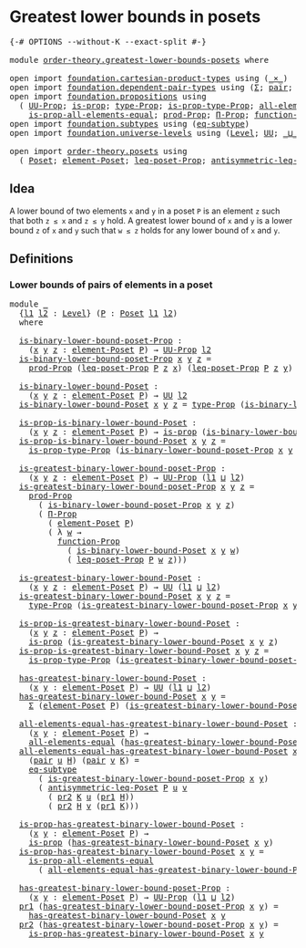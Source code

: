 # Greatest lower bounds in posets

<pre class="Agda"><a id="44" class="Symbol">{-#</a> <a id="48" class="Keyword">OPTIONS</a> <a id="56" class="Pragma">--without-K</a> <a id="68" class="Pragma">--exact-split</a> <a id="82" class="Symbol">#-}</a>

<a id="87" class="Keyword">module</a> <a id="94" href="order-theory.greatest-lower-bounds-posets.html" class="Module">order-theory.greatest-lower-bounds-posets</a> <a id="136" class="Keyword">where</a>

<a id="143" class="Keyword">open</a> <a id="148" class="Keyword">import</a> <a id="155" href="foundation.cartesian-product-types.html" class="Module">foundation.cartesian-product-types</a> <a id="190" class="Keyword">using</a> <a id="196" class="Symbol">(</a><a id="197" href="foundation-core.cartesian-product-types.html#577" class="Function Operator">_×_</a><a id="200" class="Symbol">)</a>
<a id="202" class="Keyword">open</a> <a id="207" class="Keyword">import</a> <a id="214" href="foundation.dependent-pair-types.html" class="Module">foundation.dependent-pair-types</a> <a id="246" class="Keyword">using</a> <a id="252" class="Symbol">(</a><a id="253" href="foundation-core.dependent-pair-types.html#502" class="Record">Σ</a><a id="254" class="Symbol">;</a> <a id="256" href="foundation-core.dependent-pair-types.html#575" class="InductiveConstructor">pair</a><a id="260" class="Symbol">;</a> <a id="262" href="foundation-core.dependent-pair-types.html#592" class="Field">pr1</a><a id="265" class="Symbol">;</a> <a id="267" href="foundation-core.dependent-pair-types.html#604" class="Field">pr2</a><a id="270" class="Symbol">)</a>
<a id="272" class="Keyword">open</a> <a id="277" class="Keyword">import</a> <a id="284" href="foundation.propositions.html" class="Module">foundation.propositions</a> <a id="308" class="Keyword">using</a>
  <a id="316" class="Symbol">(</a> <a id="318" href="foundation-core.propositions.html#1380" class="Function">UU-Prop</a><a id="325" class="Symbol">;</a> <a id="327" href="foundation-core.propositions.html#1295" class="Function">is-prop</a><a id="334" class="Symbol">;</a> <a id="336" href="foundation-core.propositions.html#1482" class="Function">type-Prop</a><a id="345" class="Symbol">;</a> <a id="347" href="foundation-core.propositions.html#1549" class="Function">is-prop-type-Prop</a><a id="364" class="Symbol">;</a> <a id="366" href="foundation-core.propositions.html#2193" class="Function">all-elements-equal</a><a id="384" class="Symbol">;</a>
    <a id="390" href="foundation-core.propositions.html#2393" class="Function">is-prop-all-elements-equal</a><a id="416" class="Symbol">;</a> <a id="418" href="foundation-core.propositions.html#5863" class="Function">prod-Prop</a><a id="427" class="Symbol">;</a> <a id="429" href="foundation-core.propositions.html#6683" class="Function">Π-Prop</a><a id="435" class="Symbol">;</a> <a id="437" href="foundation-core.propositions.html#8283" class="Function">function-Prop</a><a id="450" class="Symbol">)</a>
<a id="452" class="Keyword">open</a> <a id="457" class="Keyword">import</a> <a id="464" href="foundation.subtypes.html" class="Module">foundation.subtypes</a> <a id="484" class="Keyword">using</a> <a id="490" class="Symbol">(</a><a id="491" href="foundation-core.subtypes.html#3381" class="Function">eq-subtype</a><a id="501" class="Symbol">)</a>
<a id="503" class="Keyword">open</a> <a id="508" class="Keyword">import</a> <a id="515" href="foundation.universe-levels.html" class="Module">foundation.universe-levels</a> <a id="542" class="Keyword">using</a> <a id="548" class="Symbol">(</a><a id="549" href="Agda.Primitive.html#597" class="Postulate">Level</a><a id="554" class="Symbol">;</a> <a id="556" href="foundation-core.universe-levels.html#222" class="Primitive">UU</a><a id="558" class="Symbol">;</a> <a id="560" href="Agda.Primitive.html#810" class="Primitive Operator">_⊔_</a><a id="563" class="Symbol">)</a>

<a id="566" class="Keyword">open</a> <a id="571" class="Keyword">import</a> <a id="578" href="order-theory.posets.html" class="Module">order-theory.posets</a> <a id="598" class="Keyword">using</a>
  <a id="606" class="Symbol">(</a> <a id="608" href="order-theory.posets.html#731" class="Function">Poset</a><a id="613" class="Symbol">;</a> <a id="615" href="order-theory.posets.html#1145" class="Function">element-Poset</a><a id="628" class="Symbol">;</a> <a id="630" href="order-theory.posets.html#1194" class="Function">leq-poset-Prop</a><a id="644" class="Symbol">;</a> <a id="646" href="order-theory.posets.html#1983" class="Function">antisymmetric-leq-Poset</a><a id="669" class="Symbol">)</a>
</pre>
## Idea

A lower bound of two elements `x` and `y` in a poset `P` is an element `z` such that both `z ≤ x` and `z ≤ y` hold. A greatest lower bound of `x` and `y` is a lower bound `z` of `x` and `y` such that `w ≤ z` holds for any lower bound of `x` and `y`.

## Definitions

### Lower bounds of pairs of elements in a poset

<pre class="Agda"><a id="1010" class="Keyword">module</a> <a id="1017" href="order-theory.greatest-lower-bounds-posets.html#1017" class="Module">_</a>
  <a id="1021" class="Symbol">{</a><a id="1022" href="order-theory.greatest-lower-bounds-posets.html#1022" class="Bound">l1</a> <a id="1025" href="order-theory.greatest-lower-bounds-posets.html#1025" class="Bound">l2</a> <a id="1028" class="Symbol">:</a> <a id="1030" href="Agda.Primitive.html#597" class="Postulate">Level</a><a id="1035" class="Symbol">}</a> <a id="1037" class="Symbol">(</a><a id="1038" href="order-theory.greatest-lower-bounds-posets.html#1038" class="Bound">P</a> <a id="1040" class="Symbol">:</a> <a id="1042" href="order-theory.posets.html#731" class="Function">Poset</a> <a id="1048" href="order-theory.greatest-lower-bounds-posets.html#1022" class="Bound">l1</a> <a id="1051" href="order-theory.greatest-lower-bounds-posets.html#1025" class="Bound">l2</a><a id="1053" class="Symbol">)</a>
  <a id="1057" class="Keyword">where</a>

  <a id="1066" href="order-theory.greatest-lower-bounds-posets.html#1066" class="Function">is-binary-lower-bound-poset-Prop</a> <a id="1099" class="Symbol">:</a>
    <a id="1105" class="Symbol">(</a><a id="1106" href="order-theory.greatest-lower-bounds-posets.html#1106" class="Bound">x</a> <a id="1108" href="order-theory.greatest-lower-bounds-posets.html#1108" class="Bound">y</a> <a id="1110" href="order-theory.greatest-lower-bounds-posets.html#1110" class="Bound">z</a> <a id="1112" class="Symbol">:</a> <a id="1114" href="order-theory.posets.html#1145" class="Function">element-Poset</a> <a id="1128" href="order-theory.greatest-lower-bounds-posets.html#1038" class="Bound">P</a><a id="1129" class="Symbol">)</a> <a id="1131" class="Symbol">→</a> <a id="1133" href="foundation-core.propositions.html#1380" class="Function">UU-Prop</a> <a id="1141" href="order-theory.greatest-lower-bounds-posets.html#1025" class="Bound">l2</a>
  <a id="1146" href="order-theory.greatest-lower-bounds-posets.html#1066" class="Function">is-binary-lower-bound-poset-Prop</a> <a id="1179" href="order-theory.greatest-lower-bounds-posets.html#1179" class="Bound">x</a> <a id="1181" href="order-theory.greatest-lower-bounds-posets.html#1181" class="Bound">y</a> <a id="1183" href="order-theory.greatest-lower-bounds-posets.html#1183" class="Bound">z</a> <a id="1185" class="Symbol">=</a>
    <a id="1191" href="foundation-core.propositions.html#5863" class="Function">prod-Prop</a> <a id="1201" class="Symbol">(</a><a id="1202" href="order-theory.posets.html#1194" class="Function">leq-poset-Prop</a> <a id="1217" href="order-theory.greatest-lower-bounds-posets.html#1038" class="Bound">P</a> <a id="1219" href="order-theory.greatest-lower-bounds-posets.html#1183" class="Bound">z</a> <a id="1221" href="order-theory.greatest-lower-bounds-posets.html#1179" class="Bound">x</a><a id="1222" class="Symbol">)</a> <a id="1224" class="Symbol">(</a><a id="1225" href="order-theory.posets.html#1194" class="Function">leq-poset-Prop</a> <a id="1240" href="order-theory.greatest-lower-bounds-posets.html#1038" class="Bound">P</a> <a id="1242" href="order-theory.greatest-lower-bounds-posets.html#1183" class="Bound">z</a> <a id="1244" href="order-theory.greatest-lower-bounds-posets.html#1181" class="Bound">y</a><a id="1245" class="Symbol">)</a>

  <a id="1250" href="order-theory.greatest-lower-bounds-posets.html#1250" class="Function">is-binary-lower-bound-Poset</a> <a id="1278" class="Symbol">:</a>
    <a id="1284" class="Symbol">(</a><a id="1285" href="order-theory.greatest-lower-bounds-posets.html#1285" class="Bound">x</a> <a id="1287" href="order-theory.greatest-lower-bounds-posets.html#1287" class="Bound">y</a> <a id="1289" href="order-theory.greatest-lower-bounds-posets.html#1289" class="Bound">z</a> <a id="1291" class="Symbol">:</a> <a id="1293" href="order-theory.posets.html#1145" class="Function">element-Poset</a> <a id="1307" href="order-theory.greatest-lower-bounds-posets.html#1038" class="Bound">P</a><a id="1308" class="Symbol">)</a> <a id="1310" class="Symbol">→</a> <a id="1312" href="foundation-core.universe-levels.html#222" class="Primitive">UU</a> <a id="1315" href="order-theory.greatest-lower-bounds-posets.html#1025" class="Bound">l2</a>
  <a id="1320" href="order-theory.greatest-lower-bounds-posets.html#1250" class="Function">is-binary-lower-bound-Poset</a> <a id="1348" href="order-theory.greatest-lower-bounds-posets.html#1348" class="Bound">x</a> <a id="1350" href="order-theory.greatest-lower-bounds-posets.html#1350" class="Bound">y</a> <a id="1352" href="order-theory.greatest-lower-bounds-posets.html#1352" class="Bound">z</a> <a id="1354" class="Symbol">=</a> <a id="1356" href="foundation-core.propositions.html#1482" class="Function">type-Prop</a> <a id="1366" class="Symbol">(</a><a id="1367" href="order-theory.greatest-lower-bounds-posets.html#1066" class="Function">is-binary-lower-bound-poset-Prop</a> <a id="1400" href="order-theory.greatest-lower-bounds-posets.html#1348" class="Bound">x</a> <a id="1402" href="order-theory.greatest-lower-bounds-posets.html#1350" class="Bound">y</a> <a id="1404" href="order-theory.greatest-lower-bounds-posets.html#1352" class="Bound">z</a><a id="1405" class="Symbol">)</a>

  <a id="1410" href="order-theory.greatest-lower-bounds-posets.html#1410" class="Function">is-prop-is-binary-lower-bound-Poset</a> <a id="1446" class="Symbol">:</a>
    <a id="1452" class="Symbol">(</a><a id="1453" href="order-theory.greatest-lower-bounds-posets.html#1453" class="Bound">x</a> <a id="1455" href="order-theory.greatest-lower-bounds-posets.html#1455" class="Bound">y</a> <a id="1457" href="order-theory.greatest-lower-bounds-posets.html#1457" class="Bound">z</a> <a id="1459" class="Symbol">:</a> <a id="1461" href="order-theory.posets.html#1145" class="Function">element-Poset</a> <a id="1475" href="order-theory.greatest-lower-bounds-posets.html#1038" class="Bound">P</a><a id="1476" class="Symbol">)</a> <a id="1478" class="Symbol">→</a> <a id="1480" href="foundation-core.propositions.html#1295" class="Function">is-prop</a> <a id="1488" class="Symbol">(</a><a id="1489" href="order-theory.greatest-lower-bounds-posets.html#1250" class="Function">is-binary-lower-bound-Poset</a> <a id="1517" href="order-theory.greatest-lower-bounds-posets.html#1453" class="Bound">x</a> <a id="1519" href="order-theory.greatest-lower-bounds-posets.html#1455" class="Bound">y</a> <a id="1521" href="order-theory.greatest-lower-bounds-posets.html#1457" class="Bound">z</a><a id="1522" class="Symbol">)</a>
  <a id="1526" href="order-theory.greatest-lower-bounds-posets.html#1410" class="Function">is-prop-is-binary-lower-bound-Poset</a> <a id="1562" href="order-theory.greatest-lower-bounds-posets.html#1562" class="Bound">x</a> <a id="1564" href="order-theory.greatest-lower-bounds-posets.html#1564" class="Bound">y</a> <a id="1566" href="order-theory.greatest-lower-bounds-posets.html#1566" class="Bound">z</a> <a id="1568" class="Symbol">=</a>
    <a id="1574" href="foundation-core.propositions.html#1549" class="Function">is-prop-type-Prop</a> <a id="1592" class="Symbol">(</a><a id="1593" href="order-theory.greatest-lower-bounds-posets.html#1066" class="Function">is-binary-lower-bound-poset-Prop</a> <a id="1626" href="order-theory.greatest-lower-bounds-posets.html#1562" class="Bound">x</a> <a id="1628" href="order-theory.greatest-lower-bounds-posets.html#1564" class="Bound">y</a> <a id="1630" href="order-theory.greatest-lower-bounds-posets.html#1566" class="Bound">z</a><a id="1631" class="Symbol">)</a>

  <a id="1636" href="order-theory.greatest-lower-bounds-posets.html#1636" class="Function">is-greatest-binary-lower-bound-poset-Prop</a> <a id="1678" class="Symbol">:</a>
    <a id="1684" class="Symbol">(</a><a id="1685" href="order-theory.greatest-lower-bounds-posets.html#1685" class="Bound">x</a> <a id="1687" href="order-theory.greatest-lower-bounds-posets.html#1687" class="Bound">y</a> <a id="1689" href="order-theory.greatest-lower-bounds-posets.html#1689" class="Bound">z</a> <a id="1691" class="Symbol">:</a> <a id="1693" href="order-theory.posets.html#1145" class="Function">element-Poset</a> <a id="1707" href="order-theory.greatest-lower-bounds-posets.html#1038" class="Bound">P</a><a id="1708" class="Symbol">)</a> <a id="1710" class="Symbol">→</a> <a id="1712" href="foundation-core.propositions.html#1380" class="Function">UU-Prop</a> <a id="1720" class="Symbol">(</a><a id="1721" href="order-theory.greatest-lower-bounds-posets.html#1022" class="Bound">l1</a> <a id="1724" href="Agda.Primitive.html#810" class="Primitive Operator">⊔</a> <a id="1726" href="order-theory.greatest-lower-bounds-posets.html#1025" class="Bound">l2</a><a id="1728" class="Symbol">)</a>
  <a id="1732" href="order-theory.greatest-lower-bounds-posets.html#1636" class="Function">is-greatest-binary-lower-bound-poset-Prop</a> <a id="1774" href="order-theory.greatest-lower-bounds-posets.html#1774" class="Bound">x</a> <a id="1776" href="order-theory.greatest-lower-bounds-posets.html#1776" class="Bound">y</a> <a id="1778" href="order-theory.greatest-lower-bounds-posets.html#1778" class="Bound">z</a> <a id="1780" class="Symbol">=</a>
    <a id="1786" href="foundation-core.propositions.html#5863" class="Function">prod-Prop</a>
      <a id="1802" class="Symbol">(</a> <a id="1804" href="order-theory.greatest-lower-bounds-posets.html#1066" class="Function">is-binary-lower-bound-poset-Prop</a> <a id="1837" href="order-theory.greatest-lower-bounds-posets.html#1774" class="Bound">x</a> <a id="1839" href="order-theory.greatest-lower-bounds-posets.html#1776" class="Bound">y</a> <a id="1841" href="order-theory.greatest-lower-bounds-posets.html#1778" class="Bound">z</a><a id="1842" class="Symbol">)</a>
      <a id="1850" class="Symbol">(</a> <a id="1852" href="foundation-core.propositions.html#6683" class="Function">Π-Prop</a>
        <a id="1867" class="Symbol">(</a> <a id="1869" href="order-theory.posets.html#1145" class="Function">element-Poset</a> <a id="1883" href="order-theory.greatest-lower-bounds-posets.html#1038" class="Bound">P</a><a id="1884" class="Symbol">)</a>
        <a id="1894" class="Symbol">(</a> <a id="1896" class="Symbol">λ</a> <a id="1898" href="order-theory.greatest-lower-bounds-posets.html#1898" class="Bound">w</a> <a id="1900" class="Symbol">→</a>
          <a id="1912" href="foundation-core.propositions.html#8283" class="Function">function-Prop</a>
            <a id="1938" class="Symbol">(</a> <a id="1940" href="order-theory.greatest-lower-bounds-posets.html#1250" class="Function">is-binary-lower-bound-Poset</a> <a id="1968" href="order-theory.greatest-lower-bounds-posets.html#1774" class="Bound">x</a> <a id="1970" href="order-theory.greatest-lower-bounds-posets.html#1776" class="Bound">y</a> <a id="1972" href="order-theory.greatest-lower-bounds-posets.html#1898" class="Bound">w</a><a id="1973" class="Symbol">)</a>
            <a id="1987" class="Symbol">(</a> <a id="1989" href="order-theory.posets.html#1194" class="Function">leq-poset-Prop</a> <a id="2004" href="order-theory.greatest-lower-bounds-posets.html#1038" class="Bound">P</a> <a id="2006" href="order-theory.greatest-lower-bounds-posets.html#1898" class="Bound">w</a> <a id="2008" href="order-theory.greatest-lower-bounds-posets.html#1778" class="Bound">z</a><a id="2009" class="Symbol">)))</a>

  <a id="2016" href="order-theory.greatest-lower-bounds-posets.html#2016" class="Function">is-greatest-binary-lower-bound-Poset</a> <a id="2053" class="Symbol">:</a>
    <a id="2059" class="Symbol">(</a><a id="2060" href="order-theory.greatest-lower-bounds-posets.html#2060" class="Bound">x</a> <a id="2062" href="order-theory.greatest-lower-bounds-posets.html#2062" class="Bound">y</a> <a id="2064" href="order-theory.greatest-lower-bounds-posets.html#2064" class="Bound">z</a> <a id="2066" class="Symbol">:</a> <a id="2068" href="order-theory.posets.html#1145" class="Function">element-Poset</a> <a id="2082" href="order-theory.greatest-lower-bounds-posets.html#1038" class="Bound">P</a><a id="2083" class="Symbol">)</a> <a id="2085" class="Symbol">→</a> <a id="2087" href="foundation-core.universe-levels.html#222" class="Primitive">UU</a> <a id="2090" class="Symbol">(</a><a id="2091" href="order-theory.greatest-lower-bounds-posets.html#1022" class="Bound">l1</a> <a id="2094" href="Agda.Primitive.html#810" class="Primitive Operator">⊔</a> <a id="2096" href="order-theory.greatest-lower-bounds-posets.html#1025" class="Bound">l2</a><a id="2098" class="Symbol">)</a>
  <a id="2102" href="order-theory.greatest-lower-bounds-posets.html#2016" class="Function">is-greatest-binary-lower-bound-Poset</a> <a id="2139" href="order-theory.greatest-lower-bounds-posets.html#2139" class="Bound">x</a> <a id="2141" href="order-theory.greatest-lower-bounds-posets.html#2141" class="Bound">y</a> <a id="2143" href="order-theory.greatest-lower-bounds-posets.html#2143" class="Bound">z</a> <a id="2145" class="Symbol">=</a>
    <a id="2151" href="foundation-core.propositions.html#1482" class="Function">type-Prop</a> <a id="2161" class="Symbol">(</a><a id="2162" href="order-theory.greatest-lower-bounds-posets.html#1636" class="Function">is-greatest-binary-lower-bound-poset-Prop</a> <a id="2204" href="order-theory.greatest-lower-bounds-posets.html#2139" class="Bound">x</a> <a id="2206" href="order-theory.greatest-lower-bounds-posets.html#2141" class="Bound">y</a> <a id="2208" href="order-theory.greatest-lower-bounds-posets.html#2143" class="Bound">z</a><a id="2209" class="Symbol">)</a>

  <a id="2214" href="order-theory.greatest-lower-bounds-posets.html#2214" class="Function">is-prop-is-greatest-binary-lower-bound-Poset</a> <a id="2259" class="Symbol">:</a>
    <a id="2265" class="Symbol">(</a><a id="2266" href="order-theory.greatest-lower-bounds-posets.html#2266" class="Bound">x</a> <a id="2268" href="order-theory.greatest-lower-bounds-posets.html#2268" class="Bound">y</a> <a id="2270" href="order-theory.greatest-lower-bounds-posets.html#2270" class="Bound">z</a> <a id="2272" class="Symbol">:</a> <a id="2274" href="order-theory.posets.html#1145" class="Function">element-Poset</a> <a id="2288" href="order-theory.greatest-lower-bounds-posets.html#1038" class="Bound">P</a><a id="2289" class="Symbol">)</a> <a id="2291" class="Symbol">→</a>
    <a id="2297" href="foundation-core.propositions.html#1295" class="Function">is-prop</a> <a id="2305" class="Symbol">(</a><a id="2306" href="order-theory.greatest-lower-bounds-posets.html#2016" class="Function">is-greatest-binary-lower-bound-Poset</a> <a id="2343" href="order-theory.greatest-lower-bounds-posets.html#2266" class="Bound">x</a> <a id="2345" href="order-theory.greatest-lower-bounds-posets.html#2268" class="Bound">y</a> <a id="2347" href="order-theory.greatest-lower-bounds-posets.html#2270" class="Bound">z</a><a id="2348" class="Symbol">)</a>
  <a id="2352" href="order-theory.greatest-lower-bounds-posets.html#2214" class="Function">is-prop-is-greatest-binary-lower-bound-Poset</a> <a id="2397" href="order-theory.greatest-lower-bounds-posets.html#2397" class="Bound">x</a> <a id="2399" href="order-theory.greatest-lower-bounds-posets.html#2399" class="Bound">y</a> <a id="2401" href="order-theory.greatest-lower-bounds-posets.html#2401" class="Bound">z</a> <a id="2403" class="Symbol">=</a>
    <a id="2409" href="foundation-core.propositions.html#1549" class="Function">is-prop-type-Prop</a> <a id="2427" class="Symbol">(</a><a id="2428" href="order-theory.greatest-lower-bounds-posets.html#1636" class="Function">is-greatest-binary-lower-bound-poset-Prop</a> <a id="2470" href="order-theory.greatest-lower-bounds-posets.html#2397" class="Bound">x</a> <a id="2472" href="order-theory.greatest-lower-bounds-posets.html#2399" class="Bound">y</a> <a id="2474" href="order-theory.greatest-lower-bounds-posets.html#2401" class="Bound">z</a><a id="2475" class="Symbol">)</a>

  <a id="2480" href="order-theory.greatest-lower-bounds-posets.html#2480" class="Function">has-greatest-binary-lower-bound-Poset</a> <a id="2518" class="Symbol">:</a>
    <a id="2524" class="Symbol">(</a><a id="2525" href="order-theory.greatest-lower-bounds-posets.html#2525" class="Bound">x</a> <a id="2527" href="order-theory.greatest-lower-bounds-posets.html#2527" class="Bound">y</a> <a id="2529" class="Symbol">:</a> <a id="2531" href="order-theory.posets.html#1145" class="Function">element-Poset</a> <a id="2545" href="order-theory.greatest-lower-bounds-posets.html#1038" class="Bound">P</a><a id="2546" class="Symbol">)</a> <a id="2548" class="Symbol">→</a> <a id="2550" href="foundation-core.universe-levels.html#222" class="Primitive">UU</a> <a id="2553" class="Symbol">(</a><a id="2554" href="order-theory.greatest-lower-bounds-posets.html#1022" class="Bound">l1</a> <a id="2557" href="Agda.Primitive.html#810" class="Primitive Operator">⊔</a> <a id="2559" href="order-theory.greatest-lower-bounds-posets.html#1025" class="Bound">l2</a><a id="2561" class="Symbol">)</a>
  <a id="2565" href="order-theory.greatest-lower-bounds-posets.html#2480" class="Function">has-greatest-binary-lower-bound-Poset</a> <a id="2603" href="order-theory.greatest-lower-bounds-posets.html#2603" class="Bound">x</a> <a id="2605" href="order-theory.greatest-lower-bounds-posets.html#2605" class="Bound">y</a> <a id="2607" class="Symbol">=</a>
    <a id="2613" href="foundation-core.dependent-pair-types.html#502" class="Record">Σ</a> <a id="2615" class="Symbol">(</a><a id="2616" href="order-theory.posets.html#1145" class="Function">element-Poset</a> <a id="2630" href="order-theory.greatest-lower-bounds-posets.html#1038" class="Bound">P</a><a id="2631" class="Symbol">)</a> <a id="2633" class="Symbol">(</a><a id="2634" href="order-theory.greatest-lower-bounds-posets.html#2016" class="Function">is-greatest-binary-lower-bound-Poset</a> <a id="2671" href="order-theory.greatest-lower-bounds-posets.html#2603" class="Bound">x</a> <a id="2673" href="order-theory.greatest-lower-bounds-posets.html#2605" class="Bound">y</a><a id="2674" class="Symbol">)</a>

  <a id="2679" href="order-theory.greatest-lower-bounds-posets.html#2679" class="Function">all-elements-equal-has-greatest-binary-lower-bound-Poset</a> <a id="2736" class="Symbol">:</a>
    <a id="2742" class="Symbol">(</a><a id="2743" href="order-theory.greatest-lower-bounds-posets.html#2743" class="Bound">x</a> <a id="2745" href="order-theory.greatest-lower-bounds-posets.html#2745" class="Bound">y</a> <a id="2747" class="Symbol">:</a> <a id="2749" href="order-theory.posets.html#1145" class="Function">element-Poset</a> <a id="2763" href="order-theory.greatest-lower-bounds-posets.html#1038" class="Bound">P</a><a id="2764" class="Symbol">)</a> <a id="2766" class="Symbol">→</a>
    <a id="2772" href="foundation-core.propositions.html#2193" class="Function">all-elements-equal</a> <a id="2791" class="Symbol">(</a><a id="2792" href="order-theory.greatest-lower-bounds-posets.html#2480" class="Function">has-greatest-binary-lower-bound-Poset</a> <a id="2830" href="order-theory.greatest-lower-bounds-posets.html#2743" class="Bound">x</a> <a id="2832" href="order-theory.greatest-lower-bounds-posets.html#2745" class="Bound">y</a><a id="2833" class="Symbol">)</a>
  <a id="2837" href="order-theory.greatest-lower-bounds-posets.html#2679" class="Function">all-elements-equal-has-greatest-binary-lower-bound-Poset</a> <a id="2894" href="order-theory.greatest-lower-bounds-posets.html#2894" class="Bound">x</a> <a id="2896" href="order-theory.greatest-lower-bounds-posets.html#2896" class="Bound">y</a>
    <a id="2902" class="Symbol">(</a><a id="2903" href="foundation-core.dependent-pair-types.html#575" class="InductiveConstructor">pair</a> <a id="2908" href="order-theory.greatest-lower-bounds-posets.html#2908" class="Bound">u</a> <a id="2910" href="order-theory.greatest-lower-bounds-posets.html#2910" class="Bound">H</a><a id="2911" class="Symbol">)</a> <a id="2913" class="Symbol">(</a><a id="2914" href="foundation-core.dependent-pair-types.html#575" class="InductiveConstructor">pair</a> <a id="2919" href="order-theory.greatest-lower-bounds-posets.html#2919" class="Bound">v</a> <a id="2921" href="order-theory.greatest-lower-bounds-posets.html#2921" class="Bound">K</a><a id="2922" class="Symbol">)</a> <a id="2924" class="Symbol">=</a>
    <a id="2930" href="foundation-core.subtypes.html#3381" class="Function">eq-subtype</a>
      <a id="2947" class="Symbol">(</a> <a id="2949" href="order-theory.greatest-lower-bounds-posets.html#1636" class="Function">is-greatest-binary-lower-bound-poset-Prop</a> <a id="2991" href="order-theory.greatest-lower-bounds-posets.html#2894" class="Bound">x</a> <a id="2993" href="order-theory.greatest-lower-bounds-posets.html#2896" class="Bound">y</a><a id="2994" class="Symbol">)</a>
      <a id="3002" class="Symbol">(</a> <a id="3004" href="order-theory.posets.html#1983" class="Function">antisymmetric-leq-Poset</a> <a id="3028" href="order-theory.greatest-lower-bounds-posets.html#1038" class="Bound">P</a> <a id="3030" href="order-theory.greatest-lower-bounds-posets.html#2908" class="Bound">u</a> <a id="3032" href="order-theory.greatest-lower-bounds-posets.html#2919" class="Bound">v</a>
        <a id="3042" class="Symbol">(</a> <a id="3044" href="foundation-core.dependent-pair-types.html#604" class="Field">pr2</a> <a id="3048" href="order-theory.greatest-lower-bounds-posets.html#2921" class="Bound">K</a> <a id="3050" href="order-theory.greatest-lower-bounds-posets.html#2908" class="Bound">u</a> <a id="3052" class="Symbol">(</a><a id="3053" href="foundation-core.dependent-pair-types.html#592" class="Field">pr1</a> <a id="3057" href="order-theory.greatest-lower-bounds-posets.html#2910" class="Bound">H</a><a id="3058" class="Symbol">))</a>
        <a id="3069" class="Symbol">(</a> <a id="3071" href="foundation-core.dependent-pair-types.html#604" class="Field">pr2</a> <a id="3075" href="order-theory.greatest-lower-bounds-posets.html#2910" class="Bound">H</a> <a id="3077" href="order-theory.greatest-lower-bounds-posets.html#2919" class="Bound">v</a> <a id="3079" class="Symbol">(</a><a id="3080" href="foundation-core.dependent-pair-types.html#592" class="Field">pr1</a> <a id="3084" href="order-theory.greatest-lower-bounds-posets.html#2921" class="Bound">K</a><a id="3085" class="Symbol">)))</a>

  <a id="3092" href="order-theory.greatest-lower-bounds-posets.html#3092" class="Function">is-prop-has-greatest-binary-lower-bound-Poset</a> <a id="3138" class="Symbol">:</a>
    <a id="3144" class="Symbol">(</a><a id="3145" href="order-theory.greatest-lower-bounds-posets.html#3145" class="Bound">x</a> <a id="3147" href="order-theory.greatest-lower-bounds-posets.html#3147" class="Bound">y</a> <a id="3149" class="Symbol">:</a> <a id="3151" href="order-theory.posets.html#1145" class="Function">element-Poset</a> <a id="3165" href="order-theory.greatest-lower-bounds-posets.html#1038" class="Bound">P</a><a id="3166" class="Symbol">)</a> <a id="3168" class="Symbol">→</a>
    <a id="3174" href="foundation-core.propositions.html#1295" class="Function">is-prop</a> <a id="3182" class="Symbol">(</a><a id="3183" href="order-theory.greatest-lower-bounds-posets.html#2480" class="Function">has-greatest-binary-lower-bound-Poset</a> <a id="3221" href="order-theory.greatest-lower-bounds-posets.html#3145" class="Bound">x</a> <a id="3223" href="order-theory.greatest-lower-bounds-posets.html#3147" class="Bound">y</a><a id="3224" class="Symbol">)</a>
  <a id="3228" href="order-theory.greatest-lower-bounds-posets.html#3092" class="Function">is-prop-has-greatest-binary-lower-bound-Poset</a> <a id="3274" href="order-theory.greatest-lower-bounds-posets.html#3274" class="Bound">x</a> <a id="3276" href="order-theory.greatest-lower-bounds-posets.html#3276" class="Bound">y</a> <a id="3278" class="Symbol">=</a>
    <a id="3284" href="foundation-core.propositions.html#2393" class="Function">is-prop-all-elements-equal</a>
      <a id="3317" class="Symbol">(</a> <a id="3319" href="order-theory.greatest-lower-bounds-posets.html#2679" class="Function">all-elements-equal-has-greatest-binary-lower-bound-Poset</a> <a id="3376" href="order-theory.greatest-lower-bounds-posets.html#3274" class="Bound">x</a> <a id="3378" href="order-theory.greatest-lower-bounds-posets.html#3276" class="Bound">y</a><a id="3379" class="Symbol">)</a>

  <a id="3384" href="order-theory.greatest-lower-bounds-posets.html#3384" class="Function">has-greatest-binary-lower-bound-poset-Prop</a> <a id="3427" class="Symbol">:</a>
    <a id="3433" class="Symbol">(</a><a id="3434" href="order-theory.greatest-lower-bounds-posets.html#3434" class="Bound">x</a> <a id="3436" href="order-theory.greatest-lower-bounds-posets.html#3436" class="Bound">y</a> <a id="3438" class="Symbol">:</a> <a id="3440" href="order-theory.posets.html#1145" class="Function">element-Poset</a> <a id="3454" href="order-theory.greatest-lower-bounds-posets.html#1038" class="Bound">P</a><a id="3455" class="Symbol">)</a> <a id="3457" class="Symbol">→</a> <a id="3459" href="foundation-core.propositions.html#1380" class="Function">UU-Prop</a> <a id="3467" class="Symbol">(</a><a id="3468" href="order-theory.greatest-lower-bounds-posets.html#1022" class="Bound">l1</a> <a id="3471" href="Agda.Primitive.html#810" class="Primitive Operator">⊔</a> <a id="3473" href="order-theory.greatest-lower-bounds-posets.html#1025" class="Bound">l2</a><a id="3475" class="Symbol">)</a>
  <a id="3479" href="foundation-core.dependent-pair-types.html#592" class="Field">pr1</a> <a id="3483" class="Symbol">(</a><a id="3484" href="order-theory.greatest-lower-bounds-posets.html#3384" class="Function">has-greatest-binary-lower-bound-poset-Prop</a> <a id="3527" href="order-theory.greatest-lower-bounds-posets.html#3527" class="Bound">x</a> <a id="3529" href="order-theory.greatest-lower-bounds-posets.html#3529" class="Bound">y</a><a id="3530" class="Symbol">)</a> <a id="3532" class="Symbol">=</a>
    <a id="3538" href="order-theory.greatest-lower-bounds-posets.html#2480" class="Function">has-greatest-binary-lower-bound-Poset</a> <a id="3576" href="order-theory.greatest-lower-bounds-posets.html#3527" class="Bound">x</a> <a id="3578" href="order-theory.greatest-lower-bounds-posets.html#3529" class="Bound">y</a>
  <a id="3582" href="foundation-core.dependent-pair-types.html#604" class="Field">pr2</a> <a id="3586" class="Symbol">(</a><a id="3587" href="order-theory.greatest-lower-bounds-posets.html#3384" class="Function">has-greatest-binary-lower-bound-poset-Prop</a> <a id="3630" href="order-theory.greatest-lower-bounds-posets.html#3630" class="Bound">x</a> <a id="3632" href="order-theory.greatest-lower-bounds-posets.html#3632" class="Bound">y</a><a id="3633" class="Symbol">)</a> <a id="3635" class="Symbol">=</a>
    <a id="3641" href="order-theory.greatest-lower-bounds-posets.html#3092" class="Function">is-prop-has-greatest-binary-lower-bound-Poset</a> <a id="3687" href="order-theory.greatest-lower-bounds-posets.html#3630" class="Bound">x</a> <a id="3689" href="order-theory.greatest-lower-bounds-posets.html#3632" class="Bound">y</a>
</pre>